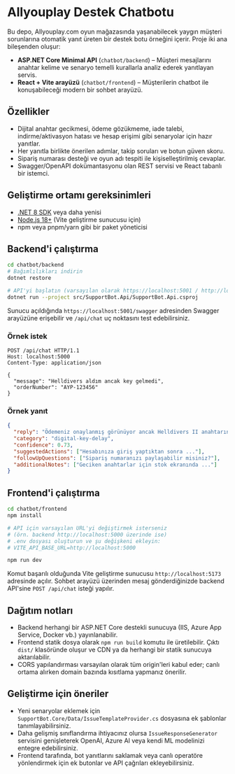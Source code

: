 # Allyouplay Destek Chatbotu

Bu depo, Allyouplay.com oyun mağazasında yaşanabilecek yaygın müşteri sorunlarına otomatik yanıt üreten bir destek botu örneğini içerir. Proje iki ana bileşenden oluşur:

- **ASP.NET Core Minimal API** (`chatbot/backend`) – Müşteri mesajlarını anahtar kelime ve senaryo temelli kurallarla analiz ederek yanıtlayan servis.
- **React + Vite arayüzü** (`chatbot/frontend`) – Müşterilerin chatbot ile konuşabileceği modern bir sohbet arayüzü.

## Özellikler

- Dijital anahtar gecikmesi, ödeme gözükmeme, iade talebi, indirme/aktivasyon hatası ve hesap erişimi gibi senaryolar için hazır yanıtlar.
- Her yanıtla birlikte önerilen adımlar, takip soruları ve botun güven skoru.
- Sipariş numarası desteği ve oyun adı tespiti ile kişiselleştirilmiş cevaplar.
- Swagger/OpenAPI dokümantasyonu olan REST servisi ve React tabanlı bir istemci.

## Geliştirme ortamı gereksinimleri

- [.NET 8 SDK](https://dotnet.microsoft.com/en-us/download) veya daha yenisi
- [Node.js 18+](https://nodejs.org/en/download) (Vite geliştirme sunucusu için)
- npm veya pnpm/yarn gibi bir paket yöneticisi

## Backend'i çalıştırma

```bash
cd chatbot/backend
# Bağımlılıkları indirin
dotnet restore

# API'yi başlatın (varsayılan olarak https://localhost:5001 / http://localhost:5000)
dotnet run --project src/SupportBot.Api/SupportBot.Api.csproj
```

Sunucu açıldığında `https://localhost:5001/swagger` adresinden Swagger arayüzüne erişebilir ve `/api/chat` uç noktasını test edebilirsiniz.

### Örnek istek

```http
POST /api/chat HTTP/1.1
Host: localhost:5000
Content-Type: application/json

{
  "message": "Helldivers aldım ancak key gelmedi",
  "orderNumber": "AYP-123456"
}
```

### Örnek yanıt

```json
{
  "reply": "Ödemeniz onaylanmış görünüyor ancak Helldivers II anahtarınız henüz dağıtıma açılmamış olabilir...",
  "category": "digital-key-delay",
  "confidence": 0.73,
  "suggestedActions": ["Hesabınıza giriş yaptıktan sonra ..."],
  "followUpQuestions": ["Sipariş numaranızı paylaşabilir misiniz?"],
  "additionalNotes": ["Geciken anahtarlar için stok ekranında ..."]
}
```

## Frontend'i çalıştırma

```bash
cd chatbot/frontend
npm install

# API için varsayılan URL'yi değiştirmek isterseniz
# (örn. backend http://localhost:5000 üzerinde ise)
# .env dosyası oluşturun ve şu değişkeni ekleyin:
# VITE_API_BASE_URL=http://localhost:5000

npm run dev
```

Komut başarılı olduğunda Vite geliştirme sunucusu `http://localhost:5173` adresinde açılır. Sohbet arayüzü üzerinden mesaj gönderdiğinizde backend API'sine `POST /api/chat` isteği yapılır.

## Dağıtım notları

- Backend herhangi bir ASP.NET Core destekli sunucuya (IIS, Azure App Service, Docker vb.) yayınlanabilir.
- Frontend statik dosya olarak `npm run build` komutu ile üretilebilir. Çıktı `dist/` klasöründe oluşur ve CDN ya da herhangi bir statik sunucuya aktarılabilir.
- CORS yapılandırması varsayılan olarak tüm origin'leri kabul eder; canlı ortama alırken domain bazında kısıtlama yapmanız önerilir.

## Geliştirme için öneriler

- Yeni senaryolar eklemek için `SupportBot.Core/Data/IssueTemplateProvider.cs` dosyasına ek şablonlar tanımlayabilirsiniz.
- Daha gelişmiş sınıflandırma ihtiyacınız olursa `IssueResponseGenerator` servisini genişleterek OpenAI, Azure AI veya kendi ML modelinizi entegre edebilirsiniz.
- Frontend tarafında, bot yanıtlarını saklamak veya canlı operatöre yönlendirmek için ek butonlar ve API çağrıları ekleyebilirsiniz.
